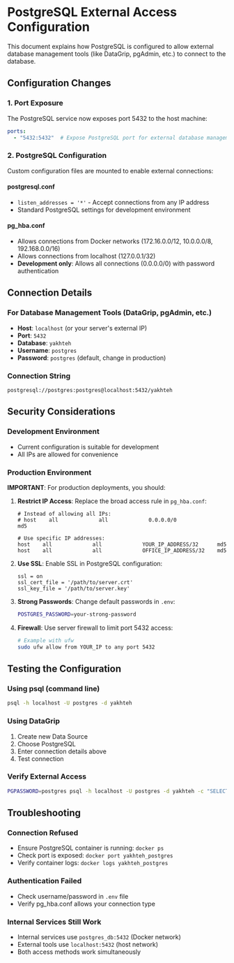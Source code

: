 # PostgreSQL External Access Configuration

This document explains how PostgreSQL is configured to allow external database management tools (like DataGrip, pgAdmin, etc.) to connect to the database.

## Configuration Changes

### 1. Port Exposure
The PostgreSQL service now exposes port 5432 to the host machine:
```yaml
ports:
  - "5432:5432"  # Expose PostgreSQL port for external database management tools
```

### 2. PostgreSQL Configuration
Custom configuration files are mounted to enable external connections:

#### postgresql.conf
- `listen_addresses = '*'` - Accept connections from any IP address
- Standard PostgreSQL settings for development environment

#### pg_hba.conf  
- Allows connections from Docker networks (172.16.0.0/12, 10.0.0.0/8, 192.168.0.0/16)
- Allows connections from localhost (127.0.0.1/32)
- **Development only**: Allows all connections (0.0.0.0/0) with password authentication

## Connection Details

### For Database Management Tools (DataGrip, pgAdmin, etc.)
- **Host**: `localhost` (or your server's external IP)
- **Port**: `5432`
- **Database**: `yakhteh`
- **Username**: `postgres`
- **Password**: `postgres` (default, change in production)

### Connection String
```
postgresql://postgres:postgres@localhost:5432/yakhteh
```

## Security Considerations

### Development Environment
- Current configuration is suitable for development
- All IPs are allowed for convenience

### Production Environment
**IMPORTANT**: For production deployments, you should:

1. **Restrict IP Access**: Replace the broad access rule in `pg_hba.conf`:
   ```
   # Instead of allowing all IPs:
   # host    all             all             0.0.0.0/0               md5
   
   # Use specific IP addresses:
   host    all             all             YOUR_IP_ADDRESS/32      md5
   host    all             all             OFFICE_IP_ADDRESS/32    md5
   ```

2. **Use SSL**: Enable SSL in PostgreSQL configuration:
   ```
   ssl = on
   ssl_cert_file = '/path/to/server.crt'
   ssl_key_file = '/path/to/server.key'
   ```

3. **Strong Passwords**: Change default passwords in `.env`:
   ```bash
   POSTGRES_PASSWORD=your-strong-password
   ```

4. **Firewall**: Use server firewall to limit port 5432 access:
   ```bash
   # Example with ufw
   sudo ufw allow from YOUR_IP to any port 5432
   ```

## Testing the Configuration

### Using psql (command line)
```bash
psql -h localhost -U postgres -d yakhteh
```

### Using DataGrip
1. Create new Data Source
2. Choose PostgreSQL
3. Enter connection details above
4. Test connection

### Verify External Access
```bash
PGPASSWORD=postgres psql -h localhost -U postgres -d yakhteh -c "SELECT version();"
```

## Troubleshooting

### Connection Refused
- Ensure PostgreSQL container is running: `docker ps`
- Check port is exposed: `docker port yakhteh_postgres`
- Verify container logs: `docker logs yakhteh_postgres`

### Authentication Failed
- Check username/password in `.env` file
- Verify pg_hba.conf allows your connection type

### Internal Services Still Work
- Internal services use `postgres_db:5432` (Docker network)
- External tools use `localhost:5432` (host network)
- Both access methods work simultaneously